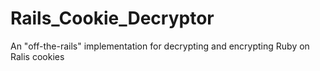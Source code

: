 # Rails_Cookie_Decryptor
An "off-the-rails" implementation for decrypting and encrypting Ruby on Ralis cookies

